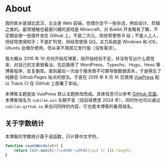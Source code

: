 # About

我的故乡是湖北武汉，主业是 Web 前端，但偶尔会干一些杂活，例如设计、剪辑之类的。最常接触也最感兴趣的游戏是 Minecraft，对 Bukkit 开发略有了解，不定期会做一些插件发在 Github 上。不是二次元，但经常使用 B 站；不是人上人，但经常使用知乎；不是扩列党，但经常使用 QQ。主力系统是 Windows 和 iOS，Ubuntu 会偶尔使用，但从来不用其它发行版（没有需求）。

我大概从 2016 年 10 月份开始写博客，刚开始经验不足，并没有写出什么感觉来，对自己的文章很看淡。先后换用了 WordPress、Typecho、Hugo、Hexo 等博客程序，反复删库。直到最后一次由于服务商不可靠导致数据丢失，于是萌生了纯静态 Github Pages 站点的想法。于是在 2019 年 8 月 16 日使用 [VuePress](//vuepress.vuejs.org) 配以 Travis CI 在 GitHub 上部署了本站。

本博客主题是由 VuePress 默认主题修改而成。具体信息可以参考 [GitHub 页面](//github.com/Subilan/subilan.github.io)。本博客域名为 `subilan.win` 长期不变（目前续费至 2024 年），同时你也可以通过 `subilan.github.io` 来访问同样的内容，它也是本博客的备用域名。

## 关于字数统计

本博客的字数统计基于该函数，只计算中文字符。

```javascript
function countWords(str) {
	return (str.match(/[\u4E00-\u9FA5]/gu) || []).length;
}
```
